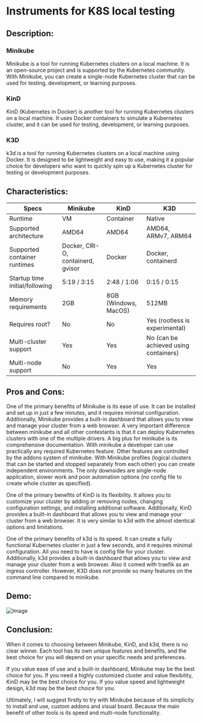 # Instruments for K8S local testing

## Description:
### Minikube
Minikube is a tool for running Kubernetes clusters on a local machine. It is an open-source project and is supported by the Kubernetes community. With Minikube, you can create a single-node Kubernetes cluster that can be used for testing, development, or learning purposes.

### KinD
KinD (Kubernetes in Docker) is another tool for running Kubernetes clusters on a local machine. It uses Docker containers to simulate a Kubernetes cluster, and it can be used for testing, development, or learning purposes.

### K3D
k3d is a tool for running Kubernetes clusters on a local machine using Docker. It is designed to be lightweight and easy to use, making it a popular choice for developers who want to quickly spin up a Kubernetes cluster for testing or development purposes.

## Characteristics:
| Specs                          | Minikube                          | KinD                 | K3D                                   |
|--------------------------------|-----------------------------------|----------------------|---------------------------------------|
| Runtime                        | VM                                | Container            | Native                                |
| Supported architecture         | AMD64                             | AMD64                | AMD64, ARMv7, ARM64                   |
| Supported container runtimes   | Docker, CRI-O, containerd, gvisor | Docker               | Docker, containerd                    |
| Startup time initial/following | 5:19 / 3:15                       | 2:48 / 1:06          | 0:15 / 0:15                           |
| Memory requirements            | 2GB                               | 8GB (Windows, MacOS) | 512MB                                 |
| Requires root?                 | No                                | No                   | Yes (rootless is experimental)        |
| Multi-cluster support          | Yes                               | Yes                  | No (can be achieved using containers) |
| Multi-node support             | No                                | Yes                  | Yes                                   |

## Pros and Cons:
One of the primary benefits of Minikube is its ease of use. It can be installed and set up in just a few minutes, and it requires minimal configuration. Additionally, Minikube provides a built-in dashboard that allows you to view and manage your cluster from a web browser. A very important difference between minikube and all other contestants is that it can deploy Kubernetes clusters with one of the multiple drivers. A big plus for minikube is its comprehensive documentation. With minikube a developer can use practically any required Kubernetes feature. Other features are controlled by the addons system of minikube. With Minikube profiles (logical clusters that can be started and stopped separately from each other) you can create independent environments. The only downsides are single-node application, slower work and poor automation options (no config file to create whole cluster as specified). 

One of the primary benefits of KinD is its flexibility. It allows you to customize your cluster by adding or removing nodes, changing configuration settings, and installing additional software. Additionally, KinD provides a built-in dashboard that allows you to view and manage your cluster from a web browser. It is very similar to k3d with the almost identical options and limitations. 

One of the primary benefits of k3d is its speed. It can create a fully functional Kubernetes cluster in just a few seconds, and it requires minimal configuration. All you need to have is config file for your cluster. Additionally, k3d provides a built-in dashboard that allows you to view and manage your cluster from a web browser. Also it comed with traefik as an ingress controller. However, K3D does not provide so many features on the command line compared to minikube. 

## Demo:
![Image](.data/demo.gif)

## Conclusion:
When it comes to choosing between Minikube, KinD, and k3d, there is no clear winner. Each tool has its own unique features and benefits, and the best choice for you will depend on your specific needs and preferences.

If you value ease of use and a built-in dashboard, Minikube may be the best choice for you. If you need a highly customized cluster and value flexibility, KinD may be the best choice for you. If you value speed and lightweight design, k3d may be the best choice for you.

Ultimately, I will suggest firstly to try with Minikube because of its simplicity to install and use, custom addons and visual board. Because the main benefit of other tools is its speed and multi-node functionality.
